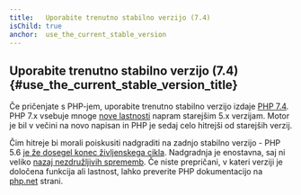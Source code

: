 ```yaml
---
title:   Uporabite trenutno stabilno verzijo (7.4)
isChild: true
anchor:  use_the_current_stable_version
---
```


## Uporabite trenutno stabilno verzijo (7.4) {#use_the_current_stable_version_title}

Če pričenjate s PHP-jem, uporabite trenutno stabilno verzijo izdaje
[PHP 7.4][php-release]. PHP 7.x vsebuje mnoge
[nove lastnosti](#language_highlights) napram starejšim 5.x verzijam. Motor je
bil v večini na novo napisan in PHP je sedaj celo hitrejši od starejših verzij.

Čim hitreje bi morali poiskusiti nadgraditi na zadnjo stabilno verzijo - PHP 5.6
[je že dosegel konec življenskega cikla](https://www.php.net/supported-versions.php).
Nadgradnja je enostavna, saj ni veliko [nazaj nezdružljivih sprememb][php74-bc].
Če niste prepričani, v kateri verziji je določena funkcija ali lastnost, lahko
preverite PHP dokumentacijo na [php.net][php-docs] strani.

[php-release]: http://php.net/downloads.php
[php-docs]: http://php.net/manual/
[php74-bc]: http://php.net/manual/migration74.incompatible.php
